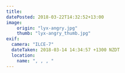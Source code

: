 ```yaml
---
title: 
datePosted: 2018-03-22T14:32:52+13:00
image: 
    origin: "lyx-angry.jpg"
    thumb: "lyx-angry_thumb.jpg"
exif:
  camera: "ILCE-7"
  dateTaken: 2018-03-14 14:34:57 +1300 NZDT
  location:
    name: ", , , "
---
```



	